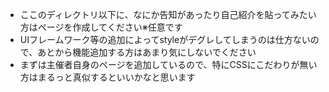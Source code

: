 - ここのディレクトリ以下に、なにか告知があったり自己紹介を貼ってみたい方はページを作成してください※任意です
- UIフレームワーク等の追加によってstyleがデグレしてしまうのは仕方ないので、あとから機能追加する方はあまり気にしないでください
- まずは主催者自身のページを追加しているので、特にCSSにこだわりが無い方はまるっと真似するといいかなと思います